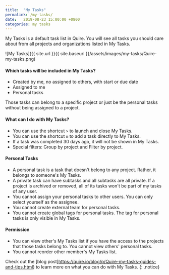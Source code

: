 ```yaml
---
title:  "My Tasks"
permalink: /my-tasks/
date:   2019-08-23 15:00:00 +0800
categories: my tasks
---
```

My Tasks is a default task list in Quire. You will see all tasks you should care about from all projects and organizations listed in My Tasks.

![My Tasks]({{ site.url }}{{ site.baseurl }}/assets/images/my-tasks/Quire-my-tasks.png)

#### Which tasks will be included in My Tasks?

- Created by me, no assigned to others, with start or due date
- Assigned to me
- Personal tasks

Those tasks can belong to a specific project or just be the personal tasks without being assigned to a project.

#### What can I do with My Tasks?

- You can use the shortcut `>` to launch and close My Tasks. 
- You can use the shortcut `m` to add a task directly to My Tasks.
- If a task was completed 30 days ago, it will not be shown in My Tasks. 
- Special filters: Group by project and Filter by project. 

#### Personal Tasks

- A personal task is a task that doesn't belong to any project. Rather, it belongs to someone's My Tasks. 
- A private task can have subtasks and all subtasks are all private. If a project is archived or removed, all of its tasks won't be part of my tasks of any user.
- You cannot assign your personal tasks to other users. You can only select yourself as the assignee.
- You cannot create external team for personal tasks. 
- You cannot create global tags for personal tasks. The tag for personal tasks is only visible in My Tasks. 

#### Permission

- You can view other's My Tasks list if you have the access to the projects that those tasks belong to. You cannot view others' personal tasks. 
- You cannot reorder other member's My Tasks list. 


Check out the [blog post]https://quire.io/blog/p/Quire-my-tasks-guides-and-tips.html) to learn more on what you can do with My Tasks.
{: .notice}

